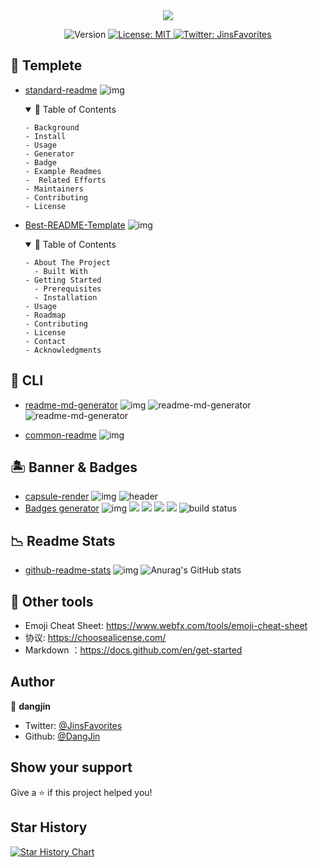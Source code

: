 <div align="center">
<img src="https://capsule-render.vercel.app/api?type=venom&height=200&color=auto&text=awesome-readme-generator-tools&textBg=false&fontColor=24ac56&fontAlign=50&desc=收录了一些可以快速创建出精美%20readme.md%20的工具集合&descAlign=50&descAlignY=71&fontSize=45&section=header&animation=fadeIn&reversal=false" />
</div>
<p align="center">
  <img alt="Version" src="https://img.shields.io/badge/version-0.1.0-blue.svg?cacheSeconds=2592000" />
  <a href="#" target="_blank">
    <img alt="License: MIT" src="https://img.shields.io/badge/License-MIT-yellow.svg" />
  </a>
  <a href="https://twitter.com/JinsFavorites" target="_blank">
    <img alt="Twitter: JinsFavorites" src="https://img.shields.io/twitter/follow/JinsFavorites.svg?style=social" />
  </a>
</p>

## 🚀 Templete

- [standard-readme](https://github.com/RichardLitt/standard-readme)
![img](https://img.shields.io/github/stars/RichardLitt/standard-readme?label=Star)

  <details open>
    <summary>📃 Table of Contents</summary>

      - Background
      - Install
      - Usage
      - Generator
      - Badge
      - Example Readmes
      -  Related Efforts
      - Maintainers
      - Contributing
      - License

  </details>

- [Best-README-Template](https://github.com/)
![img](https://img.shields.io/github/stars/othneildrew/Best-README-Template?label=Star)


  <details open>
    <summary>📃 Table of Contents</summary>

      - About The Project
        - Built With
      - Getting Started
        - Prerequisites
        - Installation
      - Usage
      - Roadmap
      - Contributing
      - License
      - Contact
      - Acknowledgments

  </details>
## 🛵 CLI
- [readme-md-generator](https://github.com/kefranabg/readme-md-generator)
![img](https://img.shields.io/github/stars/kefranabg/readme-md-generator?label=Star)
![readme-md-generator](https://user-images.githubusercontent.com/9840435/60266022-72a82400-98e7-11e9-9958-f9004c2f97e1.gif)
![readme-md-generator](https://user-images.githubusercontent.com/9840435/60266090-9cf9e180-98e7-11e9-9cac-3afeec349bbc.jpg)

- [common-readme](https://github.com/hackergrrl/common-readme)
![img](https://img.shields.io/github/stars/hackergrrl/common-readme?label=Star)

## 🏝 Banner & Badges

  - [capsule-render](https://github.com/kyechan99/capsule-render) 
  ![img](https://img.shields.io/github/stars/kyechan99/capsule-render?label=Star)
  ![header](https://capsule-render.vercel.app/api?type=waving&color=auto&height=200&section=header&text=capsule%20render&fontSize=90&animation=fadeIn&fontAlignY=38&descAlignY=51&descAlign=62)
  - [Badges generator](https://github.com/badges/shields)
  ![img](https://img.shields.io/github/stars/badges/shields?label=Star)
    <img src="https://img.shields.io/github/contributors/badges/shields" /> <img src="https://img.shields.io/opencollective/backers/shields" /> <img src="https://img.shields.io/opencollective/sponsors/shields" /> <img src="https://img.shields.io/github/commit-activity/m/badges/shields" /> <img src="https://img.shields.io/circleci/project/github/badges/shields/master" alt="build status">

## 📉 Readme Stats
- [github-readme-stats](https://github.com/anuraghazra/github-readme-stats)
![img](https://img.shields.io/github/stars/anuraghazra/github-readme-stats?label=Star)
![Anurag's GitHub stats](https://github-readme-stats.vercel.app/api?username=anuraghazra&show_icons=true&theme=radical)
  
## 🎁 Other tools 
- Emoji Cheat Sheet: https://www.webfx.com/tools/emoji-cheat-sheet
- 协议: https://choosealicense.com/
- Markdown ：https://docs.github.com/en/get-started

## Author

👤 **dangjin**

* Twitter: [@JinsFavorites](https://twitter.com/JinsFavorites)
* Github: [@DangJin](https://github.com/DangJin)

## Show your support

Give a ⭐️ if this project helped you!

## Star History

[![Star History Chart](https://api.star-history.com/svg?repos=DangJin/awesome-readme-generator-tools&type=Date)](https://star-history.com/#DangJin/awesome-readme-generator-tools&Date)

